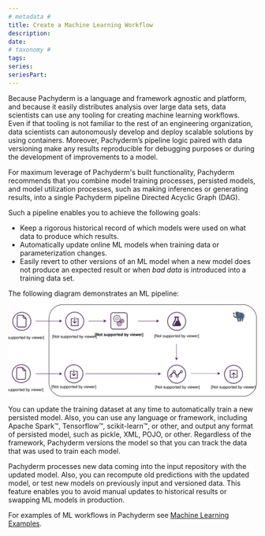 ```yaml
---
# metadata # 
title: Create a Machine Learning Workflow
description: 
date: 
# taxonomy #
tags: 
series:
seriesPart:
---
```


Because Pachyderm is a language and framework agnostic and
platform, and because it easily distributes analysis over
large data sets, data scientists can use any tooling for
creating machine learning workflows. Even if that tooling
is not familiar to the rest of an engineering organization,
data scientists can autonomously develop and deploy scalable
solutions by using containers. Moreover, Pachyderm’s
pipeline logic paired with data versioning make any results
reproducible for debugging purposes or during the development of
improvements to a model.

For maximum leverage of Pachyderm's built functionality, Pachyderm
recommends that you combine model training processes, persisted models,
and model utilization processes, such as making inferences or
generating results, into a single Pachyderm pipeline Directed Acyclic Graph
(DAG).

Such a pipeline enables you to achieve the following goals:

- Keep a rigorous historical record of which models were used
  on what data to produce which results.
- Automatically update online ML models when training data or
  parameterization changes.
- Easily revert to other versions of an ML model when a new model
  does not produce an expected result or when *bad data* is
  introduced into a training data set.

The following diagram demonstrates an ML pipeline:

![Example of a machine learning workflow](../../assets/images/d_ml_workflow.svg)

You can update the training dataset at any time
to automatically train a new persisted model. Also, you can use
any language or framework, including Apache Spark™, Tensorflow™,
scikit-learn™, or other, and output any format of persisted model,
such as pickle, XML, POJO, or other. Regardless of the framework,
Pachyderm versions the model so that you can track the data that
was used to train each model.

Pachyderm processes new data coming into the input repository with the
updated model. Also, you can recompute old predictions with the updated model,
or test new models on previously input and versioned data. This feature
enables you to avoid manual updates to historical results or swapping
ML models in production.

For examples of ML workflows in Pachyderm see
[Machine Learning Examples](../../examples/examples.md#machine-learning).
